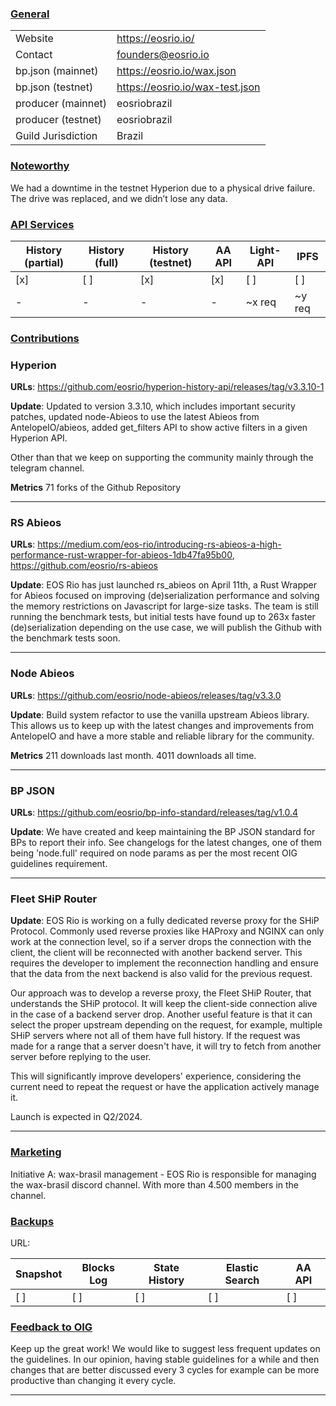 ### <ins>General</ins>

|  |  |
| --- | --- |
| Website | https://eosrio.io/ |
| Contact | founders@eosrio.io |
| bp.json (mainnet) | https://eosrio.io/wax.json |
| bp.json (testnet) | https://eosrio.io/wax-test.json |
| producer (mainnet) | eosriobrazil |
| producer (testnet) | eosriobrazil |
| Guild Jurisdiction | Brazil |

### <ins>Noteworthy</ins>

We had a downtime in the testnet Hyperion due to a physical drive failure. The drive was replaced, and we didn’t lose any data.

### <ins>API Services</ins>

| History (partial) | History (full) | History (testnet) | AA API | Light-API  | IPFS |
|--------|--------|--------|--------|--------|--------|
| [x] | [ ] | [x] | [x] | [ ] |  [ ] |
| - | - | - | - | ~x req | ~y req |

### <ins>Contributions</ins>

### Hyperion

**URLs**: https://github.com/eosrio/hyperion-history-api/releases/tag/v3.3.10-1

**Update**:
Updated to version 3.3.10, which includes important security patches, updated node-Abieos to use the latest Abieos from AntelopeIO/abieos, added get_filters API to show active filters in a given Hyperion API. 

Other than that we keep on supporting the community mainly through the telegram channel.

**Metrics**
71 forks of the Github Repository


---

### RS Abieos

**URLs**: https://medium.com/eos-rio/introducing-rs-abieos-a-high-performance-rust-wrapper-for-abieos-1db47fa95b00, https://github.com/eosrio/rs-abieos

**Update**:
EOS Rio has just launched rs_abieos on April 11th, a Rust Wrapper for Abieos focused on improving (de)serialization performance and solving the memory restrictions on Javascript for large-size tasks. The team is still running the benchmark tests, but initial tests have found up to 263x faster (de)serialization depending on the use case, we will publish the Github with the benchmark tests soon.


---

### Node Abieos

**URLs**: https://github.com/eosrio/node-abieos/releases/tag/v3.3.0

**Update**: Build system refactor to use the vanilla upstream Abieos library. This allows us to keep up with the latest changes and improvements from AntelopeIO and have a more stable and reliable library for the community.

**Metrics**
211 downloads last month. 4011 downloads all time.


---

### BP JSON

**URLs**: https://github.com/eosrio/bp-info-standard/releases/tag/v1.0.4

**Update**: We have created and keep maintaining the BP JSON standard for BPs to report their info. See changelogs for the latest changes, one of them being 'node.full' required on node params as per the most recent OIG guidelines requirement.
 

---
### Fleet SHiP Router

**Update**:
EOS Rio is working on a fully dedicated reverse proxy for the SHiP Protocol. Commonly used reverse proxies like HAProxy and NGINX can only work at the connection level, so if a server drops the connection with the client, the client will be reconnected with another backend server. This requires the developer to implement the reconnection handling and ensure that the data from the next backend is also valid for the previous request. 

Our approach was to develop a reverse proxy, the Fleet SHiP Router, that understands the SHiP protocol. It will keep the client-side connection alive in the case of a backend server drop. Another useful feature is that it can select the proper upstream depending on the request, for example, multiple SHiP servers where not all of them have full history. If the request was made for a range that a server doesn't have, it will try to fetch from another server before replying to the user.

This will significantly improve developers' experience, considering the current need to repeat the request or have the application actively manage it.

Launch is expected in Q2/2024.


---

### <ins>Marketing</ins>

Initiative A: wax-brasil management - EOS Rio is responsible for managing the wax-brasil discord channel. With more than 4.500 members in the channel.

### <ins>Backups </ins>
URL: 

| Snapshot | Blocks Log | State History | Elastic Search | AA API |
|--------|--------|--------|--------|--------|
| [ ] | [ ] | [ ] | [ ] | [ ] |


### <ins>Feedback to OIG</ins>
Keep up the great work! We would like to suggest less frequent updates on the guidelines. In our opinion, having stable guidelines for a while and then changes that are better discussed every 3 cycles for example can be more productive than changing it every cycle. 

----

